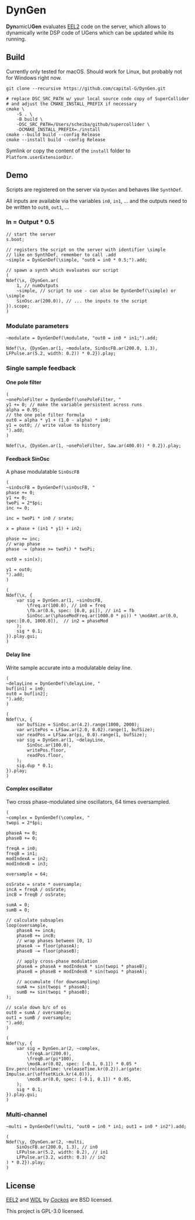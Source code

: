 # DynGen

**Dyn**amicU**Gen** evaluates [EEL2](https://www.cockos.com/EEL2/) code on the server, which allows to dynamically write  DSP code of UGens which can be updated while its running.

## Build

Currently only tested for macOS.
Should work for Linux, but probably not for Windows right now.

```shell
git clone --recursive https://github.com/capital-G/DynGen.git

# replace DSC_SRC_PATH w/ your local source code copy of SuperCollider
# and adjust the CMAKE_INSTALL_PREFIX if necessary
cmake \
    -S . \
    -B build \
    -DSC_SRC_PATH=/Users/scheiba/github/supercollider \
    -DCMAKE_INSTALL_PREFIX=./install
cmake --build build --config Release
cmake --install build --config Release
```

Symlink or copy the content of the `install` folder to `Platform.userExtensionDir`.

## Demo

Scripts are registered on the server via `DynGen` and behaves like `SynthDef`.

All inputs are available via the variables `in0`, `in1`, ... and the outputs need to be written to `out0`, `out1`, ...

### In = Output * 0.5

```supercollider
// start the server
s.boot;

// registers the script on the server with identifier \simple
// like on SynthDef, remember to call .add
~simple = DynGenDef(\simple, "out0 = in0 * 0.5;").add;

// spawn a synth which evaluates our script
(
Ndef(\x, {DynGen.ar(
	1, // numOutputs
	~simple, // script to use - can also be DynGenDef(\simple) or \simple
	SinOsc.ar(200.0)), // ... the inputs to the script
}).scope;
)
```

### Modulate parameters

```supercollider
~modulate = DynGenDef(\modulate, "out0 = in0 * in1;").add;

Ndef(\x, {DynGen.ar(1, ~modulate, SinOscFB.ar(200.0, 1.3), LFPulse.ar(5.2, width: 0.2)) * 0.2}).play;
```

### Single sample feedback

#### One pole filter

```supercollider
(
~onePoleFilter = DynGenDef(\onePoleFilter, "
y1 += 0; // make the variable persistent across runs
alpha = 0.95;
// the one pole filter formula
out0 = alpha * y1 + (1.0 - alpha) * in0;
y1 = out0; // write value to history
").add;
)

Ndef(\x, {DynGen.ar(1, ~onePoleFilter, Saw.ar(400.0)) * 0.2}).play;
```

#### Feedback SinOsc

A phase modulatable `SinOscFB`

```supercollider
(
~sinOscFB = DynGenDef(\sinOscFB, "
phase += 0;
y1 += 0;
twoPi = 2*$pi;
inc += 0;

inc = twoPi * in0 / srate;

x = phase + (in1 * y1) + in2;

phase += inc;
// wrap phase
phase -= (phase >= twoPi) * twoPi;

out0 = sin(x);

y1 = out0;
").add;
)

(
Ndef(\x, {
	var sig = DynGen.ar(1, ~sinOscFB,
		\freq.ar(100.0), // in0 = freq
		\fb.ar(0.6, spec: [0.0, pi]), // in1 = fb
		SinOsc.ar(\phaseModFreq.ar(1000.0 * pi)) * \modAmt.ar(0.0, spec:[0.0, 1000.0]),  // in2 = phaseMod
	);
	sig * 0.1;
}).play.gui;
)
```

#### Delay line

Write sample accurate into a modulatable delay line.

```supercollider
(
~delayLine = DynGenDef(\delayLine, "
buf[in1] = in0;
out0 = buf[in2];
").add;
)

(
Ndef(\x, {
	var bufSize = SinOsc.ar(4.2).range(1000, 2000);
	var writePos = LFSaw.ar(2.0, 0.02).range(1, bufSize);
	var readPos = LFSaw.ar(pi, 0.0).range(1, bufSize);
	var sig = DynGen.ar(1, ~delayLine,
		SinOsc.ar(100.0),
		writePos.floor,
		readPos.floor,
	);
	sig.dup * 0.1;
}).play;
)
```

#### Complex oscillator

Two cross phase-modulated sine oscillators, 64 times oversampled.

```supercollider
(
~complex = DynGenDef(\complex, "
twopi = 2*$pi;

phaseA += 0;
phaseB += 0;

freqA = in0;
freqB = in1;
modIndexA = in2;
modIndexB = in3;

oversample = 64;

osSrate = srate * oversample;
incA = freqA / osSrate;
incB = freqB / osSrate;

sumA = 0;
sumB = 0;

// calculate subsaples
loop(oversample,
    phaseA += incA;
    phaseB += incB;
    // wrap phases between [0, 1)
    phaseA -= floor(phaseA);
    phaseB -= floor(phaseB);

    // apply cross-phase modulation
    phaseA = phaseA + modIndexA * sin(twopi * phaseB);
    phaseB = phaseB + modIndexB * sin(twopi * phaseA);

    // accumulate (for downsampling)
    sumA += sin(twopi * phaseA);
    sumB += sin(twopi * phaseB);
);

// scale down b/c of os
out0 = sumA / oversample;
out1 = sumB / oversample;
").add;
)

(
Ndef(\y, {
	var sig = DynGen.ar(2, ~complex, 
		\freqA.ar(200.0),
		\freqB.ar(pi*100),
		\modA.ar(0.02, spec: [-0.1, 0.1]) * 0.05 * Env.perc(releaseTime: \releaseTime.kr(0.2)).ar(gate: Impulse.ar(\offsetKick.kr(4.0))),
		\modB.ar(0.0, spec: [-0.1, 0.1]) * 0.05,
	);
	sig * 0.1;
}).play.gui;
)
```

### Multi-channel

```supercollider
~multi = DynGenDef(\multi, "out0 = in0 * in1; out1 = in0 * in2").add;

(
Ndef(\y, {DynGen.ar(2, ~multi, 
	SinOscFB.ar(200.0, 1.3), // in0
	LFPulse.ar(5.2, width: 0.2), // in1
	LFPulse.ar(3.2, width: 0.3) // in2
) * 0.2}).play;
)
```

## License

[EEL2](https://www.cockos.com/EEL2/) and [WDL](https://www.cockos.com/wdl/) by [*Cockos*](https://www.cockos.com/) are BSD licensed.

This project is GPL-3.0 licensed.
